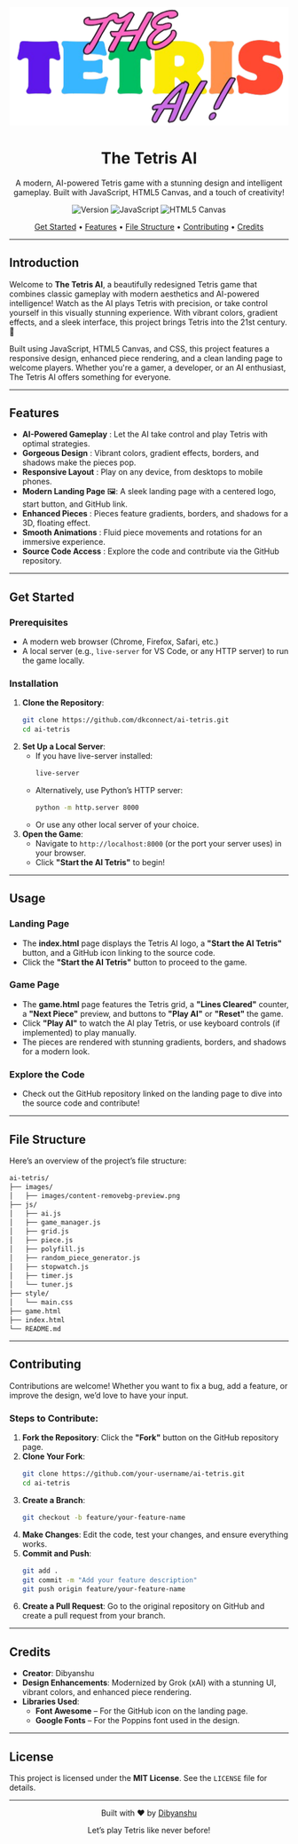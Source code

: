 <div align="center">
  <img src="images/content-removebg-preview.png" alt="Tetris AI Screenshot" width="600"/>
  <h1>The Tetris AI</h1>
  <p>
    A modern, AI-powered Tetris game with a stunning design and intelligent gameplay. Built with JavaScript, HTML5 Canvas, and a touch of creativity!
  </p>
  
  <!-- Badges -->
  <p>
    <img src="https://img.shields.io/badge/Version-1.0.0-blue.svg" alt="Version"/>
    <img src="https://img.shields.io/badge/JavaScript-ES6-yellow.svg" alt="JavaScript"/>
    <img src="https://img.shields.io/badge/HTML5-Canvas-orange.svg" alt="HTML5 Canvas"/>
  </p>

  <a href="#get-started">Get Started</a> •
  <a href="#features">Features</a> •
  <a href="#file-structure">File Structure</a> •
  <a href="#contributing">Contributing</a> •
  <a href="#credits">Credits</a>
</div>

---

## Introduction

Welcome to **The Tetris AI**, a beautifully redesigned Tetris game that combines classic gameplay with modern aesthetics and AI-powered intelligence! Watch as the AI plays Tetris with precision, or take control yourself in this visually stunning experience. With vibrant colors, gradient effects, and a sleek interface, this project brings Tetris into the 21st century. 🎉

Built using JavaScript, HTML5 Canvas, and CSS, this project features a responsive design, enhanced piece rendering, and a clean landing page to welcome players. Whether you're a gamer, a developer, or an AI enthusiast, The Tetris AI offers something for everyone.

---

## Features

- **AI-Powered Gameplay** : Let the AI take control and play Tetris with optimal strategies.
- **Gorgeous Design** : Vibrant colors, gradient effects, borders, and shadows make the pieces pop.
- **Responsive Layout** : Play on any device, from desktops to mobile phones.
- **Modern Landing Page** 🖼: A sleek landing page with a centered logo, start button, and GitHub link.
- **Enhanced Pieces** : Pieces feature gradients, borders, and shadows for a 3D, floating effect.
- **Smooth Animations** : Fluid piece movements and rotations for an immersive experience.
- **Source Code Access** : Explore the code and contribute via the GitHub repository.

---

## Get Started

### Prerequisites
- A modern web browser (Chrome, Firefox, Safari, etc.)
- A local server (e.g., `live-server` for VS Code, or any HTTP server) to run the game locally.

### Installation

1. **Clone the Repository**:
   ```bash
   git clone https://github.com/dkconnect/ai-tetris.git
   cd ai-tetris
   ```
2. **Set Up a Local Server**:
   - If you have live-server installed:
     ```bash
     live-server
     ```
   - Alternatively, use Python’s HTTP server:
     ```bash
     python -m http.server 8000
     ```
   - Or use any other local server of your choice.
3. **Open the Game**:
   - Navigate to `http://localhost:8000` (or the port your server uses) in your browser.
   - Click **"Start the AI Tetris"** to begin!

---

## Usage

### Landing Page
- The **index.html** page displays the Tetris AI logo, a **"Start the AI Tetris"** button, and a GitHub icon linking to the source code.
- Click the **"Start the AI Tetris"** button to proceed to the game.

### Game Page
- The **game.html** page features the Tetris grid, a **"Lines Cleared"** counter, a **"Next Piece"** preview, and buttons to **"Play AI"** or **"Reset"** the game.
- Click **"Play AI"** to watch the AI play Tetris, or use keyboard controls (if implemented) to play manually.
- The pieces are rendered with stunning gradients, borders, and shadows for a modern look.

### Explore the Code
- Check out the GitHub repository linked on the landing page to dive into the source code and contribute!

---

## File Structure

Here’s an overview of the project’s file structure:

```
ai-tetris/
├── images/                                             
│   ├── images/content-removebg-preview.png             
├── js/                                                 
│   ├── ai.js                                      
│   ├── game_manager.js                                
│   ├── grid.js                                 
│   ├── piece.js                                        
│   ├── polyfill.js                                 
│   ├── random_piece_generator.js            
│   ├── stopwatch.js            
│   ├── timer.js           
│   └── tuner.js          
├── style/             
│   └── main.css  
├── game.html         
├── index.html       
└── README.md            
```

---

## Contributing

Contributions are welcome! Whether you want to fix a bug, add a feature, or improve the design, we’d love to have your input.

### Steps to Contribute:
1. **Fork the Repository**: Click the **"Fork"** button on the GitHub repository page.
2. **Clone Your Fork**:
   ```bash
   git clone https://github.com/your-username/ai-tetris.git
   cd ai-tetris
   ```
3. **Create a Branch**:
   ```bash
   git checkout -b feature/your-feature-name
   ```
4. **Make Changes**: Edit the code, test your changes, and ensure everything works.
5. **Commit and Push**:
   ```bash
   git add .
   git commit -m "Add your feature description"
   git push origin feature/your-feature-name
   ```
6. **Create a Pull Request**: Go to the original repository on GitHub and create a pull request from your branch.

---

## Credits

- **Creator**: Dibyanshu
- **Design Enhancements**: Modernized by Grok (xAI) with a stunning UI, vibrant colors, and enhanced piece rendering.
- **Libraries Used**:
  - **Font Awesome** – For the GitHub icon on the landing page.
  - **Google Fonts** – For the Poppins font used in the design.

---

## License

This project is licensed under the **MIT License**. See the `LICENSE` file for details.

---

<div align="center">
  <p>Built with ❤️ by <a href="https://github.com/dkconnect">Dibyanshu</a></p>
  <p>Let’s play Tetris like never before!</p>
</div>

